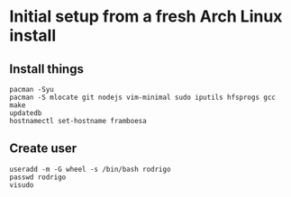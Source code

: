 # Initial setup from a fresh Arch Linux install

## Install things

```shell
pacman -Syu
pacman -S mlocate git nodejs vim-minimal sudo iputils hfsprogs gcc make
updatedb
hostnamectl set-hostname framboesa
```

## Create user

```shell
useradd -m -G wheel -s /bin/bash rodrigo
passwd rodrigo
visudo
```